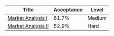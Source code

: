 | Title                                                                  | Acceptance   | Level   |
|------------------------------------------------------------------------|--------------|---------|
| [Market Analysis I](https://leetcode.com/problems/market-analysis-i)   | 61.7%        | Medium  |
| [Market Analysis II](https://leetcode.com/problems/market-analysis-ii) | 52.9%        | Hard    |